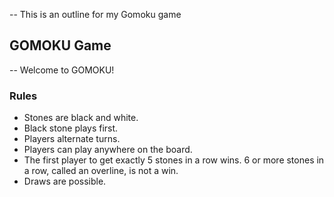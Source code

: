 -- This is an outline for my Gomoku game
## GOMOKU Game
-- Welcome to GOMOKU!
### Rules
- Stones are black and white.
- Black stone plays first.
- Players alternate turns.
- Players can play anywhere on the board.
- The first player to get exactly 5 stones in a row wins. 6 or more stones in a row, called an overline, is not a win.
- Draws are possible.